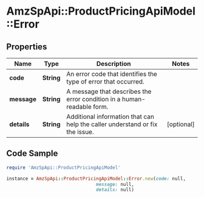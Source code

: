 # AmzSpApi::ProductPricingApiModel::Error

## Properties

Name | Type | Description | Notes
------------ | ------------- | ------------- | -------------
**code** | **String** | An error code that identifies the type of error that occurred. | 
**message** | **String** | A message that describes the error condition in a human-readable form. | 
**details** | **String** | Additional information that can help the caller understand or fix the issue. | [optional] 

## Code Sample

```ruby
require 'AmzSpApi::ProductPricingApiModel'

instance = AmzSpApi::ProductPricingApiModel::Error.new(code: null,
                                 message: null,
                                 details: null)
```



